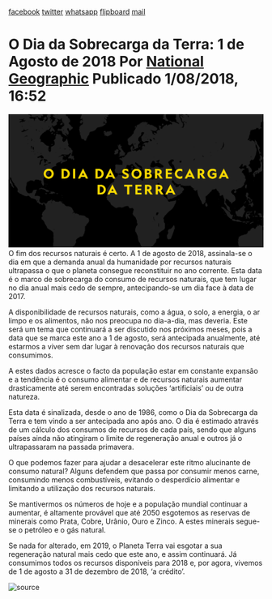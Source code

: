 [facebook](https://www.facebook.com/sharer/sharer.php?u=https%3A%2F%2Fwww.natgeo.pt%2Fmeio-ambiente%2F2018%2F08%2Fo-dia-da-sobrecarga-da-terra-1-de-agosto-de-2018) [twitter](https://twitter.com/share?url=https%3A%2F%2Fwww.natgeo.pt%2Fmeio-ambiente%2F2018%2F08%2Fo-dia-da-sobrecarga-da-terra-1-de-agosto-de-2018&via=natgeo&text=O%20Dia%20da%20Sobrecarga%20da%20Terra%3A%201%20de%20Agosto%20de%202018) [whatsapp](https://web.whatsapp.com/send?text=https%3A%2F%2Fwww.natgeo.pt%2Fmeio-ambiente%2F2018%2F08%2Fo-dia-da-sobrecarga-da-terra-1-de-agosto-de-2018) [flipboard](https://share.flipboard.com/bookmarklet/popout?v=2&title=O%20Dia%20da%20Sobrecarga%20da%20Terra%3A%201%20de%20Agosto%20de%202018&url=https%3A%2F%2Fwww.natgeo.pt%2Fmeio-ambiente%2F2018%2F08%2Fo-dia-da-sobrecarga-da-terra-1-de-agosto-de-2018) [mail](mailto:?subject=NatGeo&body=https%3A%2F%2Fwww.natgeo.pt%2Fmeio-ambiente%2F2018%2F08%2Fo-dia-da-sobrecarga-da-terra-1-de-agosto-de-2018%20-%20O%20Dia%20da%20Sobrecarga%20da%20Terra%3A%201%20de%20Agosto%20de%202018) 
# O Dia da Sobrecarga da Terra: 1 de Agosto de 2018 Por [National Geographic](https://www.natgeo.pt/autor/national-geographic) Publicado 1/08/2018, 16:52 
![](img/files_styles_image_00_public_o_0dia_0da_0sobrecarga_0da_0terra.png)
O fim dos recursos naturais é certo. A 1 de agosto de 2018, assinala-se o dia em que a demanda anual da humanidade por recursos naturais ultrapassa o que o planeta consegue reconstituir no ano corrente. Esta data é o marco de sobrecarga do consumo de recursos naturais, que tem lugar no dia anual mais cedo de sempre, antecipando-se um dia face à data de 2017. 

A disponibilidade de recursos naturais, como a água, o solo, a energia, o ar limpo e os alimentos, não nos preocupa no dia-a-dia, mas deveria. Este será um tema que continuará a ser discutido nos próximos meses, pois a data que se marca este ano a 1 de agosto, será antecipada anualmente, até estarmos a viver sem dar lugar à renovação dos recursos naturais que consumimos. 

A estes dados acresce o facto da população estar em constante expansão e a tendência é o consumo alimentar e de recursos naturais aumentar drasticamente até serem encontradas soluções ‘artificiais’ ou de outra natureza. 

Esta data é sinalizada, desde o ano de 1986, como o Dia da Sobrecarga da Terra e tem vindo a ser antecipada ano após ano. O dia é estimado através de um cálculo dos consumos de recursos de cada país, sendo que alguns países ainda não atingiram o limite de regeneração anual e outros já o ultrapassaram na passada primavera. 

O que podemos fazer para ajudar a desacelerar este ritmo alucinante de consumo natural? Alguns defendem que passa por consumir menos carne, consumindo menos combustíveis, evitando o desperdício alimentar e limitando a utilização dos recursos naturais. 

Se mantivermos os números de hoje e a população mundial continuar a aumentar, é altamente provável que até 2050 esgotemos as reservas de minerais como Prata, Cobre, Urânio, Ouro e Zinco. A estes minerais segue-se o petróleo e o gás natural. 

Se nada for alterado, em 2019, o Planeta Terra vai esgotar a sua regeneração natural mais cedo que este ano, e assim continuará. Já consumimos todos os recursos disponíveis para 2018 e, por agora, vivemos de 1 de agosto a 31 de dezembro de 2018, ‘a crédito’. 



![source](https://www.natgeo.pt/meio-ambiente/2018/08/o-dia-da-sobrecarga-da-terra-1-de-agosto-de-2018)